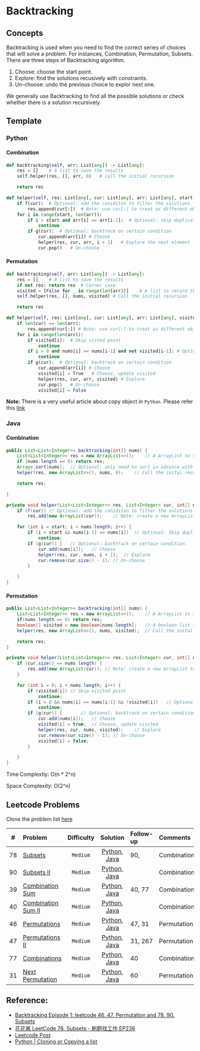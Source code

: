 # Backtracking

## Concepts

Backtracking is used when you need to find the correct series of choices that will solve a problem. For instances, Combination, Permutation, Subsets. There are three steps of Backtracking algorithm.

1. Choose: choose the start point.
2. Explore: find the solutions recusively with constraints.
3. Un-choose: undo the previous choice to explor next one.

We generally use Backtracking to find all the possible solutions or check whether there is a solution recursively.

## Template

### Python

#### Combination

```python
def backtracking(self, arr: List[any]) -> List[any]:
    res = []    # A list to save the results
    self.helper(res, [], arr, 0)   # call the initial recursion

    return res

def helper(self, res: List[any], cur: List[any], arr: List[any], start: int) -> None:
    if f(cur):  # Optional: add the coniditon to filter the solutions.
        res.append(cur[:])  # Note: use cur[:] to treat as different object.
    for i in range(start, len(arr)):
        if i > start and arr[i] == arr[i-1]:  # Optional: skip duplicates
            continue
        if g(cur):  # Optional: backtrack on certain condition
            cur.append(arr[i]) # Choose
            helper(res, cur, arr, i + 1)   # Explore the next element
            cur.pop()   # Un-choose
```

#### Permutation

```python
def backtracking(self, arr: List[any]) -> List[any]:
    res = []    # A list to save the results
    if not res: return res  # Corner case
    visited = [False for _ in range(len(arr))]    # A list to record the points have been visited
    self.helper(res, [], nums, visited) # Call the initial recursion

    return res

def helper(self, res: List[any], cur: List[any], arr: List[any], visited: List[bool]) -> None:
    if len(cur) == len(arr):
        res.append(cur[:]) # Note: use cur[:] to treat as different object.
    for i in range(len(arr)):
        if visited[i]:  # Skip visted point
            continue
        if i > 0 and nums[i] == nums[i-1] and not visited[i-1]: # Optional: skip duplicates
            continue
        if g(cur):  # Optional: backtrack on certain condition
            cur.append(arr[i]) # Choose
            visited[i] = True   # Choose, update visited
            helper(res, cur, arr, visited) # Explore
            cur.pop()   # Un-choose
            visited[i] = False

```

**Note:** There is a very useful article about copy object in `Python`. Please refer this [link](https://www.geeksforgeeks.org/python-cloning-copying-list/)

### Java

#### Combination

```java
public List<List<Integer>> backtracking(int[] nums) {
    List<List<Integer>> res = new ArrayList<>();    // A ArrayList to save the results.
    if (nums.length == 0) return res;
    Arrays.sort(nums);  // Optional: only need to sort in advance with input containing duplicates.
    helper(res, new ArrayList<>(), nums, 0);    // Call the inital recursion.

    return res;

}

private void helper(List<List<Integer>> res, List<Integer> cur, int[] nums, int start) {
    if (f(cur)) // Optional: add the coniditon to filter the solutions.
        res.add(new ArrayList(cur));    // Note: create a new ArrayList to treat as different object.

    for (int i = start; i < nums.length; i++) {
        if (i > start && nums[i-1] == nums[i])  // Optional: Skip duplicates.
            continue;
        if (g(cur)) {   // Optional: backtrack on certain condition.
            cur.add(nums[i]);   // Choose
            helper(res, cur, nums, i + 1);  // Explore
            cur.remove(cur.size() - 1); // Un-choose
        }

    }
}

```

#### Permutation

```java
public List<List<Integer>> backtracking(int[] nums) {
    List<List<Integer>> res = new ArrayList<>();    // A ArrayList to save the results.
    if(nums.length == 0) return res;
    boolean[] visited = new boolean[nums.length];   // A boolean list to record the points have been. visited
    helper(res, new ArrayList<>(), nums, visited);  // Call the inital recursion.

    return res;
}

private void helper(List<List<Integer>> res, List<Integer> cur, int[] nums, boolean[] visited){
    if (cur.size() == nums.length) {
        res.add(new ArrayList(cur)); // Note: create a new ArrayList to treat as different object.
    }

    for (int i = 0; i < nums.length; i++) {
        if (visited[i]) // Skip visited point
            continue;
        if (i > 0 && nums[i] == nums[i-1] && !visited[i])   // Optional: skip duplicates
            continue;
        if (g(cur)) {       // Optional: backtrack on certain condition
            cur.add(nums[i]);   // Choose
            visited[i] = true;  // Choose, update visited
            helper(res, cur, nums, visited);    // Explore
            cur.remove(cur.size() - 1); // Un-choose
            visited[i] = false;
        }

    }
}
```

Time Complextiy: O(n \* 2^n)

Space Complexity: O(2^n)

## Leetcode Problems

Clone the problem list [here](https://leetcode.com/list/xt2fsyae)

|  #  | Problem                                                              | Difficulty |                                   Solution                                    | Follow-up | Comments    |
| :-: | :------------------------------------------------------------------- | :--------: | :---------------------------------------------------------------------------: | :-------- | :---------- |
| 78  | [Subsets](https://leetcode.com/problems/subsets/)                    |  `Medium`  |          [Python](./python/subsets.py), [Java](./java/Subsets.java)           | 90,       | Combination |
| 90  | [Subsets II](https://leetcode.com/problems/subsets-ii/)              |  `Medium`  |         [Python](./python/subsetsII.py), [Java](./java/SubsetsII.py)          |           | Combination |
| 39  | [Combination Sum](https://leetcode.com/problems/combination-sum/)    |  `Medium`  |   [Python](./python/combination_sum.py), [Java](./java/CombinationSum.java)   | 40, 77    | Combination |
| 40  | [Combination Sum II](https://leetcode.com/problems/combination-sum/) |  `Medium`  | [Python](./python/combination_sumII.py), [Java](./java/CombinationSumII.java) |           | Combination |
| 46  | [Permutations](https://leetcode.com/problems/permutations/)          |  `Medium`  |     [Python](./python/permutations.py), [Java](./java/Permutations.java)      | 47, 31    | Permutation |
| 47  | [Permutations II](https://leetcode.com/problems/permutations-ii/)    |  `Medium`  |   [Python](./python/permutationsII.py), [Java](./java/PermutationsII.java)    | 31, 267   | Permutation |
| 77  | [Combinations](https://leetcode.com/problems/combinations/)          |  `Medium`  |     [Python](./python/combinations.py), [Java](./java/Combinations.java)      | 40        | Combination |
| 31  | [Next Permutation](https://leetcode.com/problems/next-permutation/)  |  `Medium`  |  [Python](./python/next_permutaiton.py), [Java](./java/NextPermutation.java)  | 60        | Permutation |

## Reference:

- [Backtracking Episode 1: leetcode 46. 47. Permutation and 78. 90. Subsets](https://www.youtube.com/watch?v=RkXl5iYoQn4)
- [花花酱 LeetCode 78. Subsets - 刷题找工作 EP236](https://www.youtube.com/watch?v=CUzm-buvH_8)
- [Leetcode Post](<https://leetcode.com/problems/subsets/discuss/27281/A-general-approach-to-backtracking-questions-in-Java-(Subsets-Permutations-Combination-Sum-Palindrome-Partitioning)>)
- [Python | Cloning or Copying a list](https://www.geeksforgeeks.org/python-cloning-copying-list/)
